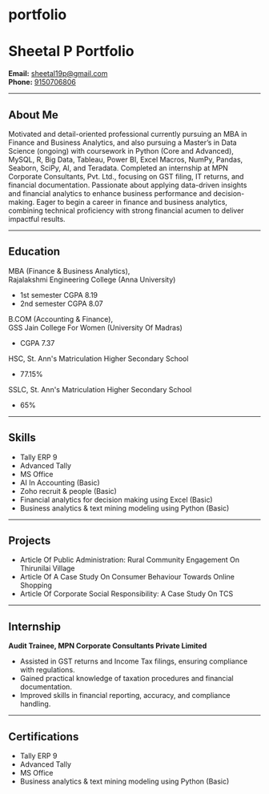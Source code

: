 # portfolio
# Sheetal P Portfolio

**Email:** [sheetal19p@gmail.com](mailto:sheetal19p@gmail.com)  
**Phone:** [9150706806](tel:9150706806)

---

## About Me
Motivated and detail-oriented professional currently pursuing an MBA in Finance and Business Analytics, and also pursuing a Master’s in Data Science (ongoing) with coursework in Python (Core and Advanced), MySQL, R, Big Data, Tableau, Power BI, Excel Macros, NumPy, Pandas, Seaborn, SciPy, AI, and Teradata. Completed an internship at MPN Corporate Consultants, Pvt. Ltd., focusing on GST filing, IT returns, and financial documentation. Passionate about applying data-driven insights and financial analytics to enhance business performance and decision-making. Eager to begin a career in finance and business analytics, combining technical proficiency with strong financial acumen to deliver impactful results.

---

## Education
MBA (Finance & Business Analytics),  
Rajalakshmi Engineering College (Anna University)  
- 1st semester CGPA 8.19  
- 2nd semester CGPA 8.07  

B.COM (Accounting & Finance),  
GSS Jain College For Women (University Of Madras)  
- CGPA 7.37  

HSC, St. Ann's Matriculation Higher Secondary School  
- 77.15%  

SSLC, St. Ann's Matriculation Higher Secondary School  
- 65%

---

## Skills
- Tally ERP 9
- Advanced Tally
- MS Office
- AI In Accounting (Basic)
- Zoho recruit & people (Basic)
- Financial analytics for decision making using Excel (Basic)
- Business analytics & text mining modeling using Python (Basic)

---

## Projects
- Article Of Public Administration: Rural Community Engagement On Thirunilai Village
- Article Of A Case Study On Consumer Behaviour Towards Online Shopping
- Article Of Corporate Social Responsibility: A Case Study On TCS

---

## Internship

**Audit Trainee, MPN Corporate Consultants Private Limited**
- Assisted in GST returns and Income Tax filings, ensuring compliance with regulations.
- Gained practical knowledge of taxation procedures and financial documentation.
- Improved skills in financial reporting, accuracy, and compliance handling.

---

## Certifications
- Tally ERP 9
- Advanced Tally
- MS Office
- Business analytics & text mining modeling using Python (Basic)
